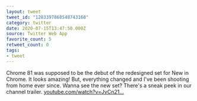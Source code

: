 ```yaml
---
layout: tweet
tweet_id: "1283397868548743168"
category: twitter
date: 2020-07-15T13:47:50.000Z
source: Twitter Web App
favorite_count: 5
retweet_count: 0
tags:
- tweet
---
```


Chrome 81 was supposed to be the debut of the redesigned set for New in Chrome. It looks amazing! But, everything changed and I've been shooting from home ever since. Wanna see the new set? There's a sneak peek in our channel trailer. [youtube.com/watch?v=JvCn21…](https://www.youtube.com/watch?v=JvCn21Rax6c)
